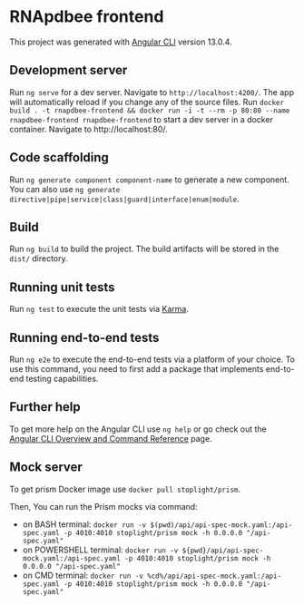 # RNApdbee frontend

This project was generated with [Angular CLI](https://github.com/angular/angular-cli) version 13.0.4.

## Development server

Run `ng serve` for a dev server. Navigate to `http://localhost:4200/`. The app will automatically reload if you change any of the source files.
Run `docker build . -t rnapdbee-frontend && docker run -i -t --rm -p 80:80 --name rnapdbee-frontend rnapdbee-frontend` to start a dev server in a docker container. Navigate to http://localhost:80/.

## Code scaffolding

Run `ng generate component component-name` to generate a new component. You can also use `ng generate directive|pipe|service|class|guard|interface|enum|module`.

## Build

Run `ng build` to build the project. The build artifacts will be stored in the `dist/` directory.

## Running unit tests

Run `ng test` to execute the unit tests via [Karma](https://karma-runner.github.io).

## Running end-to-end tests

Run `ng e2e` to execute the end-to-end tests via a platform of your choice. To use this command, you need to first add a package that implements end-to-end testing capabilities.

## Further help

To get more help on the Angular CLI use `ng help` or go check out the [Angular CLI Overview and Command Reference](https://angular.io/cli) page.

## Mock server

To get prism Docker image use `docker pull stoplight/prism`.

Then, You can run the Prism mocks via command:
 - on BASH terminal: `docker run -v $(pwd)/api/api-spec-mock.yaml:/api-spec.yaml -p 4010:4010 stoplight/prism mock -h 0.0.0.0 "/api-spec.yaml"`
 - on POWERSHELL terminal: `docker run -v ${pwd}/api/api-spec-mock.yaml:/api-spec.yaml -p 4010:4010 stoplight/prism mock -h 0.0.0.0 "/api-spec.yaml"`
 - on CMD terminal: `docker run -v %cd%/api/api-spec-mock.yaml:/api-spec.yaml -p 4010:4010 stoplight/prism mock -h 0.0.0.0 "/api-spec.yaml"`
